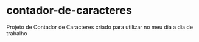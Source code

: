 # contador-de-caracteres
 Projeto de Contador de Caracteres criado para utilizar no meu dia a dia de trabalho
